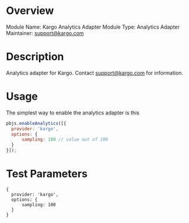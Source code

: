 # Overview

Module Name: Kargo Analytics Adapter
Module Type: Analytics Adapter
Maintainer: support@kargo.com

# Description

Analytics adapter for Kargo. Contact support@kargo.com for information.

# Usage

The simplest way to enable the analytics adapter is this

```javascript
pbjs.enableAnalytics([{
  provider: 'kargo',
  options: {
      sampling: 100 // value out of 100
  }
}]);
```

# Test Parameters

```
{
  provider: 'kargo',
  options: {
      sampling: 100
  }
}
```